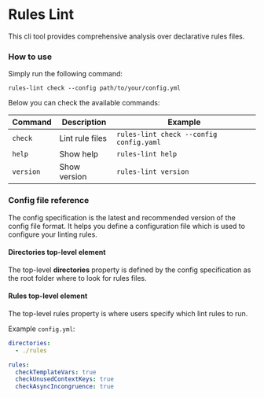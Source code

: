 # Rules Lint

This cli tool provides comprehensive analysis over declarative rules files.

### How to use

Simply run the following command:

```shell
rules-lint check --config path/to/your/config.yml
```

Below you can check the available commands:

| Command | Description | Example |
|---------|-------------|---------|
| `check` | Lint rule files | `rules-lint check --config config.yaml` |
| `help` | Show help | `rules-lint help` |
| `version` | Show version | `rules-lint version` |


### Config file reference

The config specification is the latest and recommended version of the config file format. It helps you define a configuration file which is used to configure your linting rules.

#### Directories top-level element

The top-level **directories** property is defined by the config specification as the root folder where to look for rules files.

#### Rules top-level element

The top-level rules property is where users specify which lint rules to run.

Example `config.yml`:

```yml
directories:
  - ./rules

rules:
  checkTemplateVars: true
  checkUnusedContextKeys: true
  checkAsyncIncongruence: true
```

